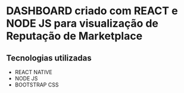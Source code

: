 # DASHBOARD criado com REACT e NODE JS para visualização de Reputação de Marketplace

## Tecnologias utilizadas

- REACT NATIVE
- NODE JS
- BOOTSTRAP CSS
